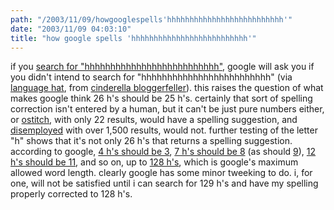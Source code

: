 ```yaml
---
path: "/2003/11/09/howgooglespells'hhhhhhhhhhhhhhhhhhhhhhhhhh'" 
date: "2003/11/09 04:03:10" 
title: "how google spells 'hhhhhhhhhhhhhhhhhhhhhhhhhh'" 
---
```

if you <a href="http://www.google.com/search?q=hhhhhhhhhhhhhhhhhhhhhhhhhh">search for "hhhhhhhhhhhhhhhhhhhhhhhhhh"</a>, google will ask you if you didn't intend to search for "hhhhhhhhhhhhhhhhhhhhhhhhh" (via <a href="http://www.languagehat.com/archives/000964.php">language hat</a>, from <a href="http://www.cinderellabloggerfeller.blogspot.com/2003_11_02_cinderellabloggerfeller_archive.html#106830085199848654">cinderella bloggerfeller</a>). this raises the question of what makes google think 26 h's should be 25 h's. certainly that sort of spelling correction isn't entered by a human, but it can't be just pure numbers either, or <a href="http://www.google.com/search?q=ostitch">ostitch</a>, with only 22 results, would have a spelling suggestion, and <a href="http://www.google.com/search?q=disemployed">disemployed</a> with over 1,500 results, would not. further testing of the letter "h" shows that it's not only 26 h's that returns a spelling suggestion. according to google, <a href="http://www.google.com/search?q=hhhh">4 h's should be 3</a>, <a href="http://www.google.com/search?q=hhhhhhh">7 h's should be 8</a> (as should <a href="http://www.google.com/search?q=hhhhhhhhh">9</a>), <a href="http://www.google.com/search?q=hhhhhhhhhhhh">12 h's should be 11</a>, and so on, up to <a href="http://www.google.com/search?q=hhhhhhhhhhhhhhhhhhhhhhhhhhhhhhhhhhhhhhhhhhhhhhhhhhhhhhhhhhhhhhhhhhhhhhhhhhhhhhhhhhhhhhhhhhhhhhhhhhhhhhhhhhhhhhhhhhhhhhhhhhhhhhhh">128 h's</a>, which is google's maximum allowed word length. clearly google has some minor tweeking to do. i, for one, will not be satisfied until i can search for 129 h's and have my spelling properly corrected to 128 h's.